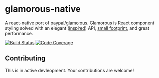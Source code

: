 # glamorous-native

A react-native port of [paypal/glamorous](https://github.com/paypal/glamorous). Glamorous is React component styling solved with an elegant ([inspired](https://github.com/paypal/glamorous#inspiration)) API, [small footprint](https://github.com/paypal/glamorous#size), and great performance.


[![Build Status][build-badge]][build]
[![Code Coverage][coverage-badge]][coverage]

## Contributing

This is in active devleopment. Your contributions are welcome!






[build-badge]: https://img.shields.io/travis/robinpowered/glamorous-native.svg?style=flat-square
[build]: https://travis-ci.org/robinpowered/glamorous-native
[coverage-badge]: https://img.shields.io/codecov/c/github/robinpowered/glamorous-native.svg?style=flat-square
[coverage]: https://codecov.io/github/robinpowered/glamorous-native
